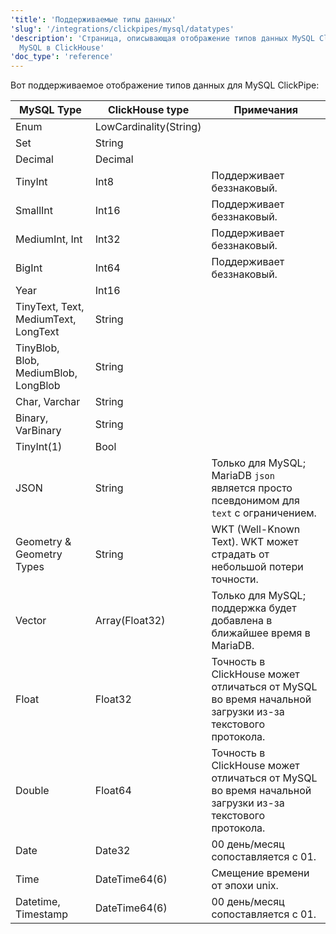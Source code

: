 ```yaml
---
'title': 'Поддерживаемые типы данных'
'slug': '/integrations/clickpipes/mysql/datatypes'
'description': 'Страница, описывающая отображение типов данных MySQL ClickPipe из
  MySQL в ClickHouse'
'doc_type': 'reference'
---
```


Вот поддерживаемое отображение типов данных для MySQL ClickPipe:

| MySQL Type                | ClickHouse type        | Примечания                                                                              |
| --------------------------| -----------------------| -------------------------------------------------------------------------------------- |
| Enum                      | LowCardinality(String) ||
| Set                       | String                 ||
| Decimal                   | Decimal                ||
| TinyInt                   | Int8                   | Поддерживает беззнаковый.                                                              |
| SmallInt                  | Int16                  | Поддерживает беззнаковый.                                                              |
| MediumInt, Int            | Int32                  | Поддерживает беззнаковый.                                                              |
| BigInt                    | Int64                  | Поддерживает беззнаковый.                                                              |
| Year                      | Int16                  ||
| TinyText, Text, MediumText, LongText | String      ||
| TinyBlob, Blob, MediumBlob, LongBlob | String      ||
| Char, Varchar             | String                 ||
| Binary, VarBinary         | String                 ||
| TinyInt(1)                | Bool                   ||
| JSON                      | String                 | Только для MySQL; MariaDB `json` является просто псевдонимом для `text` с ограничением. |
| Geometry & Geometry Types | String                 | WKT (Well-Known Text). WKT может страдать от небольшой потери точности.                  |
| Vector                    | Array(Float32)         | Только для MySQL; поддержка будет добавлена в ближайшее время в MariaDB.                |
| Float                     | Float32                | Точность в ClickHouse может отличаться от MySQL во время начальной загрузки из-за текстового протокола.|
| Double                    | Float64                | Точность в ClickHouse может отличаться от MySQL во время начальной загрузки из-за текстового протокола.|
| Date                      | Date32                 | 00 день/месяц сопоставляется с 01.                                                    |
| Time                      | DateTime64(6)          | Смещение времени от эпохи unix.                                                       |
| Datetime, Timestamp       | DateTime64(6)          | 00 день/месяц сопоставляется с 01.                                                    |
